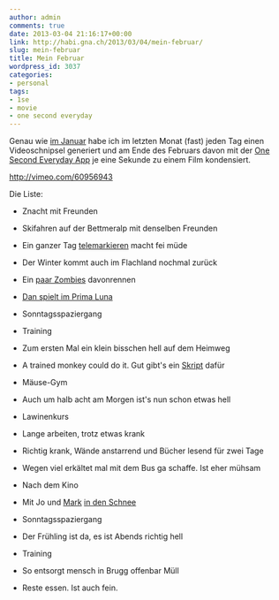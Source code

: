 ```yaml
---
author: admin
comments: true
date: 2013-03-04 21:16:17+00:00
link: http://habi.gna.ch/2013/03/04/mein-februar/
slug: mein-februar
title: Mein Februar
wordpress_id: 3037
categories:
- personal
tags:
- 1se
- movie
- one second everyday
---
```


Genau wie [im Januar](http://habi.gna.ch/2013/02/01/mein-januar/) habe ich im letzten Monat (fast) jeden Tag einen Videoschnipsel generiert und am Ende des Februars davon mit der [One Second Everyday App](http://1secondeveryday.com) je eine Sekunde zu einem Film kondensiert.

http://vimeo.com/60956943

Die Liste:




  
  * Znacht mit Freunden


  
  * Skifahren auf der Bettmeralp mit denselben Freunden


  
  * Ein ganzer Tag [telemarkieren](http://runkeeper.com/user/davidhaberthuer/activity/146598723) macht fei müde


  
  * Der Winter kommt auch im Flachland nochmal zurück


  
  * Ein [paar Zombies](https://www.zombiesrungame.com) davonrennen


  
  * [Dan spielt im Prima Luna](http://www.flickr.com/photos/habi/sets/72157632728422800/)


  
  * Sonntagsspaziergang


  
  * Training


  
  * Zum ersten Mal ein klein bisschen hell auf dem Heimweg


  
  * A trained monkey could do it. Gut gibt's ein [Skript](https://github.com/habi/TOMCAT/blob/master/RotationCenterIterator.py) dafür


  
  * Mäuse-Gym


  
  * Auch um halb acht am Morgen ist's nun schon etwas hell


  
  * Lawinenkurs


  
  * Lange arbeiten, trotz etwas krank


  
  * Richtig krank, Wände anstarrend und Bücher lesend für zwei Tage


  
  * Wegen viel erkältet mal mit dem Bus ga schaffe. Ist eher mühsam


  
  * Nach dem Kino


  
  * Mit Jo und [Mark](http://permanenttourist.ch/blog/) [in den Schnee](http://www.flickr.com/photos/habi/sets/72157632847594794/)


  
  * Sonntagsspaziergang


  
  * Der Frühling ist da, es ist Abends richtig hell


  
  * Training


  
  * So entsorgt mensch in Brugg offenbar Müll


  
  * Reste essen. Ist auch fein.


